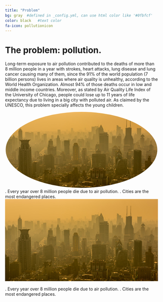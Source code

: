 ```yaml
---
title: "Problem"
bg: gray  #defined in _config.yml, can use html color like '#0fbfcf'
color: black   #text color
fa-icon: pollutionicon
---
```



# **The problem: pollution.**

Long-term exposure to air pollution contributed to the deaths of more than 8 million people in a year with strokes, heart attacks, lung disease and lung cancer causing many of them, since the 91% of the world population (7 billion persons) lives in areas where air quality is unhealthy, according to the World Health Organization. Almost 94% of those deaths occur in low and middle income countries. Moreover, as stated by Air Quality Life Index of the University of Chicago, people could lose up to 11 years of life expectancy due to living in a big city with polluted air. As claimed by the UNESCO, this problem specially affects the young children.

<style>
.alignleft{
    width: 500px;
    height: 250px;
    text-align: right;
    border-radius: 70%;
}
</style>

<center>
    <img src="img/pollutionCity.jpg" alt="pollution" class="alignleft"/>
</center>
. Every year over 8 million people die due to air pollution.
. Cities are the most endangered places.


<div class="post-container">                
    <div class="post-thumb"><img src=" img/pollutionCity.jpg" alt="pollution"/></div>
    <div class="post-content">
        <p>. Every year over 8 million people die due to air pollution.
        . Cities are the most endangered places. </p>
   </div>
</div>
